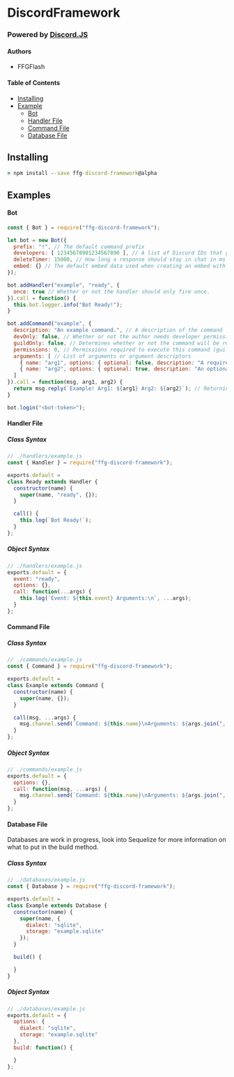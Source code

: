 # DiscordFramework
### Powered by [Discord.JS](https://discord.js.org/)
#### Authors
- FFGFlash

#### Table of Contents
- [Installing](#installing)
- [Example](#examples)
  - [Bot](#bot)
  - [Handler File](#handler-file)
  - [Command File](#command-file)
  - [Database File](#database-file)

## Installing
```bat
> npm install --save ffg-discord-framework@alpha
```
## Examples
#### Bot
```js
const { Bot } = require("ffg-discord-framework");

let bot = new Bot({
  prefix: "!", // The default command prefix
  developers: [ 12345678901234567890 ], // A list of Discord IDs that grant developer permissions
  deleteTimer: 15000, // How long a response should stay in chat in ms
  embed: {} // The default embed data used when creating an embed with 'bot.createEmbed()'
});

bot.addHandler("example", "ready", {
  once: true // Whether or not the handler should only fire once.
}).call = function() {
  this.bot.logger.info("Bot Ready!");
}

bot.addCommand("example", {
  description: "An example command.", // A description of the command
  devOnly: false, // Whether or not the author needs developer permissions
  guildOnly: false, // Determines whether or not the command will be respected within DM channels
  permissions: 0, // Permissions required to execute this command (guild only)
  arguments: [ // List of arguments or argument descriptors
    { name: "arg1", options: { optional: false, description: "A required argument." } },
    { name: "arg2", options: { optional: true, description: "An optional argument." } }
  ]
}).call = function(msg, arg1, arg2) {
  return msg.reply(`Example! Arg1: ${arg1} Arg2: ${arg2}`); // Returning a Discord.Message or Promise<Discord.Message> will delete the response after bot.deleteTimer seconds.
}

bot.login("<bot-token>");
```
#### Handler File
##### Class Syntax
```js
// ./handlers/example.js
const { Handler } = require("ffg-discord-framework");

exports.default =
class Ready extends Handler {
  constructor(name) {
    super(name, "ready", {});
  }

  call() {
    this.log(`Bot Ready!`);
  }
};

```
##### Object Syntax
```js
// ./handlers/example.js
exports.default = {
  event: "ready",
  options: {},
  call: function(...args) {
    this.log(`Event: ${this.event} Arguments:\n`, ...args);
  }
};
```
#### Command File
##### Class Syntax
```js
// ./commands/example.js
const { Command } = require("ffg-discord-framework");

exports.default =
class Example extends Command {
  constructor(name) {
    super(name, {});
  }

  call(msg, ...args) {
    msg.channel.send(`Command: ${this.name}\nArguments: ${args.join(", ")}`);
  }
};
```
##### Object Syntax
```js
// ./commands/example.js
exports.default = {
  options: {},
  call: function(msg, ...args) {
    msg.channel.send(`Command: ${this.name}\nArguments: ${args.join(", ")}`);
  }
};
```
#### Database File
Databases are work in progress, look into Sequelize for more information on what to put in the build method.
##### Class Syntax
```js
// ./databases/example.js
const { Database } = require("ffg-discord-framework");

exports.default =
class Example extends Database {
  constructor(name) {
    super(name, {
      dialect: "sqlite",
      storage: "example.sqlite"
    });
  }

  build() {

  }
}
```
##### Object Syntax
```js
// ./databases/example.js
exports.default = {
  options: {
    dialect: "sqlite",
    storage: "example.sqlite"
  },
  build: function() {

  }
};
```
